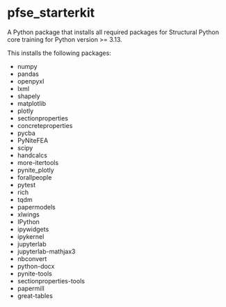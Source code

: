# pfse_starterkit
A Python package that installs all required packages for Structural Python core training for Python version >= 3.13.

This installs the following packages:

* numpy
* pandas
* openpyxl
* lxml
* shapely
* matplotlib
* plotly
* sectionproperties
* concreteproperties
* pycba
* PyNiteFEA
* scipy
* handcalcs
* more-itertools
* pynite_plotly
* forallpeople
* pytest
* rich
* tqdm
* papermodels
* xlwings
* IPython
* ipywidgets
* ipykernel
* jupyterlab
* jupyterlab-mathjax3
* nbconvert
* python-docx
* pynite-tools
* sectionproperties-tools
* papermill
* great-tables
